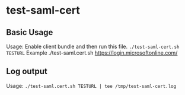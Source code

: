 # test-saml-cert

## Basic Usage
Usage: Enable client bundle and then run this file. `./test-saml-cert.sh TESTURL`
Example ./test-saml.cert.sh https://login.microsoftonline.com/ 

## Log output
Usage: `./test-saml.cert.sh TESTURL | tee /tmp/test-saml-cert.log`
